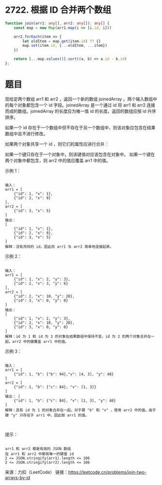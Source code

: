 # 2722. 根据 ID 合并两个数组

```ts
function join(arr1: any[], arr2: any[]): any[] {
    const map = new Map(arr1.map(i => [i.id, i]))

    arr2.forEach(item => {
        let oldItem = map.get(item.id) ?? {}
        map.set(item.id, {...oldItem, ...item})
    })

    return [...map.values()].sort((a, b) => a.id - b.id)
};
```


# 题目
现给定两个数组 arr1 和 arr2 ，返回一个新的数组 joinedArray 。两个输入数组中的每个对象都包含一个 id 字段。joinedArray 是一个通过 id 将 arr1 和 arr2 连接而成的数组。joinedArray 的长度应为唯一值 id 的长度。返回的数组应按 id 升序 排序。

如果一个 id 存在于一个数组中但不存在于另一个数组中，则该对象应包含在结果数组中且不进行修改。

如果两个对象共享一个 id ，则它们的属性应进行合并：

如果一个键只存在于一个对象中，则该键值对应该包含在对象中。
如果一个键在两个对象中都包含，则 arr2 中的值应覆盖 arr1 中的值。
 

示例 1：
```

输入：
arr1 = [
    {"id": 1, "x": 1},
    {"id": 2, "x": 9}
], 
arr2 = [
    {"id": 3, "x": 5}
]
输出：
[
    {"id": 1, "x": 1},
    {"id": 2, "x": 9},
    {"id": 3, "x": 5}
]
解释：没有共同的 id，因此将 arr1 与 arr2 简单地连接起来。
```
示例 2：
```

输入：
arr1 = [
    {"id": 1, "x": 2, "y": 3},
    {"id": 2, "x": 3, "y": 6}
], 
arr2 = [
    {"id": 2, "x": 10, "y": 20},
    {"id": 3, "x": 0, "y": 0}
]
输出：
[
    {"id": 1, "x": 2, "y": 3},
    {"id": 2, "x": 10, "y": 20},
    {"id": 3, "x": 0, "y": 0}
]
解释：id 为 1 和 id 为 3 的对象在结果数组中保持不变。id 为 2 的两个对象合并在一起。arr2 中的键覆盖 arr1 中的值。
```
示例 3：
```

输入：
arr1 = [
    {"id": 1, "b": {"b": 94},"v": [4, 3], "y": 48}
]
arr2 = [
    {"id": 1, "b": {"c": 84}, "v": [1, 3]}
]
输出： [
    {"id": 1, "b": {"c": 84}, "v": [1, 3], "y": 48}
]
解释：具有 id 为 1 的对象合并在一起。对于键 "b" 和 "v" ，使用 arr2 中的值。由于键 "y" 只存在于 arr1 中，因此取 arr1 的值。
```
 


提示：
```

arr1 和 arr2 都是有效的 JSON 数组
在 arr1 和 arr2 中都有唯一的键值 id
2 <= JSON.stringify(arr1).length <= 106
2 <= JSON.stringify(arr2).length <= 106
```

来源：力扣（LeetCode）
链接：https://leetcode.cn/problems/join-two-arrays-by-id